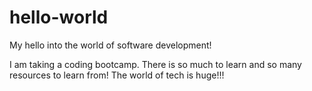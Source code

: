 # hello-world
My hello into the world of software development!

I am taking a coding bootcamp. There is so much to learn and so many resources to learn from!  The world of tech is huge!!!
